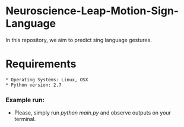 # Neuroscience-Leap-Motion-Sign-Language
In this repository, we aim to predict sing language gestures.

# Requirements
	* Operating Systems: Linux, OSX
	* Python version: 2.7

### Example run:

- Please, simply run *python main.py* and observe outputs on your terminal.